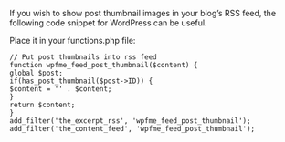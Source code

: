If you wish to show post thumbnail images in your blog’s RSS feed, the following code snippet for WordPress can be useful.

Place it in your functions.php file:

```
// Put post thumbnails into rss feed
function wpfme_feed_post_thumbnail($content) {
global $post;
if(has_post_thumbnail($post->ID)) {
$content = '' . $content;
}
return $content;
}
add_filter('the_excerpt_rss', 'wpfme_feed_post_thumbnail');
add_filter('the_content_feed', 'wpfme_feed_post_thumbnail');
```
